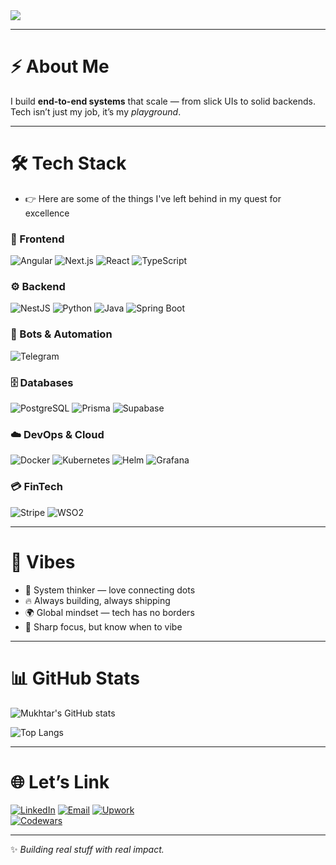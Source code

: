 <!-- Copy-paste in your Readme.md file -->
                          
<!-- Banner -->
<img src="https://readme-typing-svg.herokuapp.com?font=Fira+Code&weight=600&size=24&pause=1000&color=6EE7B7&width=500&lines=Hey%2C+I'm+Mukhtar!+👋;Full+Stack+Engineer+%7C+Cloud+%7C+AI;Building+cool+stuff+with+tech+🚀" />

---

# ⚡ About Me
I build **end-to-end systems** that scale — from slick UIs to solid backends.  
Tech isn’t just my job, it’s my *playground*.  

---

# 🛠️ Tech Stack
- 👉 Here are some of the things I've left behind in my quest for excellence

### 🎨 Frontend
![Angular](https://img.shields.io/badge/-Angular-DD0031?style=for-the-badge&logo=angular&logoColor=white)
![Next.js](https://img.shields.io/badge/-Next.js-000000?style=for-the-badge&logo=next.js)
![React](https://img.shields.io/badge/-React-61DAFB?style=for-the-badge&logo=react&logoColor=black)
![TypeScript](https://img.shields.io/badge/-TypeScript-3178C6?style=for-the-badge&logo=typescript&logoColor=white)

### ⚙️ Backend
![NestJS](https://img.shields.io/badge/-NestJS-E0234E?style=for-the-badge&logo=nestjs&logoColor=white)
![Python](https://img.shields.io/badge/-Python-3776AB?style=for-the-badge&logo=python&logoColor=white)
![Java](https://img.shields.io/badge/-Java-007396?style=for-the-badge&logo=java&logoColor=white)
![Spring Boot](https://img.shields.io/badge/-Spring%20Boot-6DB33F?style=for-the-badge&logo=springboot&logoColor=white)


### 🤖 Bots & Automation
![Telegram](https://img.shields.io/badge/-Telegram%20Bots-26A5E4?style=for-the-badge&logo=telegram&logoColor=white)

### 🗄️ Databases
![PostgreSQL](https://img.shields.io/badge/-PostgreSQL-336791?style=for-the-badge&logo=postgresql&logoColor=white)
![Prisma](https://img.shields.io/badge/-Prisma-2D3748?style=for-the-badge&logo=prisma&logoColor=white)
![Supabase](https://img.shields.io/badge/-Supabase-3FCF8E?style=for-the-badge&logo=supabase&logoColor=white)

### ☁️ DevOps & Cloud
![Docker](https://img.shields.io/badge/-Docker-2496ED?style=for-the-badge&logo=docker&logoColor=white)
![Kubernetes](https://img.shields.io/badge/-Kubernetes-326CE5?style=for-the-badge&logo=kubernetes&logoColor=white)
![Helm](https://img.shields.io/badge/-Helm-0F1689?style=for-the-badge&logo=helm&logoColor=white)
![Grafana](https://img.shields.io/badge/-Grafana-F46800?style=for-the-badge&logo=grafana&logoColor=white)

### 💳 FinTech
![Stripe](https://img.shields.io/badge/-Stripe-635BFF?style=for-the-badge&logo=stripe&logoColor=white)
![WSO2](https://img.shields.io/badge/-WSO2-FF7300?style=for-the-badge&logo=wso2&logoColor=white)

---

# 🚀 Vibes
- 🧩 System thinker — love connecting dots  
- 🔥 Always building, always shipping  
- 🌍 Global mindset — tech has no borders  
- 🎯 Sharp focus, but know when to vibe  

---

# 📊 GitHub Stats
![Mukhtar's GitHub stats](https://github-readme-stats.vercel.app/api?username=mukesudo&show_icons=true&theme=radical)

![Top Langs](https://github-readme-stats.vercel.app/api/top-langs/?username=mukesudo&layout=compact&theme=radical)

---

# 🌐 Let’s Link
[![LinkedIn](https://img.shields.io/badge/-LinkedIn-0A66C2?style=for-the-badge&logo=linkedin&logoColor=white)](https://www.linkedin.com/in/mukhtar-saeed/)
[![Email](https://img.shields.io/badge/-Email-D14836?style=for-the-badge&logo=gmail&logoColor=white)](mukeee6677@gmail.com)
[![Upwork](https://img.shields.io/badge/Upwork-6FDA44?style=for-the-badge&logo=upwork&logoColor=white)](https://www.upwork.com/freelancers/~01b723e04027e66b7c)  
[![Codewars](https://img.shields.io/badge/Codewars-B1361E?style=for-the-badge&logo=codewars&logoColor=white)](https://www.codewars.com/users/mukesudo)  

---

✨ *Building real stuff with real impact.* 



<!---
mukesudo/mukesudo is a ✨ special ✨ repository because its `README.md` (this file) appears on your GitHub profile.
You can click the Preview link to take a look at your changes.
--->
